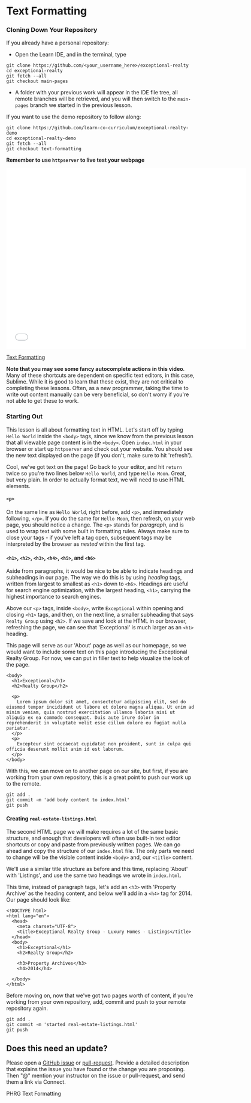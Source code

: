 # Text Formatting

### Cloning Down Your Repository

If you already have a personal repository:

* Open the Learn IDE, and in the terminal, type

```
git clone https://github.com/<your_username_here>/exceptional-realty
cd exceptional-realty
git fetch --all
git checkout main-pages
```

* A folder with your previous work will appear in the IDE file tree, all
  remote branches will be retrieved, and you will then switch to the
  `main-pages` branch we started in the previous lesson.

If you want to use the demo repository to follow along:

```
git clone https://github.com/learn-co-curriculum/exceptional-realty-demo
cd exceptional-realty-demo
git fetch --all
git checkout text-formatting
```

**Remember to use `httpserver` to live test your webpage**

<iframe width="640" height="480" src="//www.youtube.com/embed/toswcv5oj9I?rel=0&modestbranding=1" frameborder="0" allowfullscreen></iframe>

<p><a href="https://www.youtube.com/watch?v=toswcv5oj9I">Text Formatting</a></p>

**Note that you may see some fancy autocomplete actions in this video**. Many
of these shortcuts are dependent on specific text editors, in this case,
Sublime. While it is good to learn that these exist, they are not critical to
completing these lessons. Often, as a new programmer, taking the time to write
out content manually can be very beneficial, so don't worry if you're not able
to get these to work.

### Starting Out

This lesson is all about formatting text in HTML. Let's start
off by typing `Hello World` inside the `<body>` tags, since we know from the
previous lesson that all viewable page content is in the `<body>`. Open 
`index.html` in your browser or start up `httpserver` and check out your
website. You should see the new text displayed on the page (if you don't, 
make sure to hit 'refresh').

Cool, we've got text on the page! Go back to your editor, and hit `return`
twice so you're two lines below `Hello World`, and type `Hello Moon`. 
Great, but very plain. In order to actually format text, we will need to
use HTML elements.

#### `<p>`

On the same line as `Hello World`, right before, add `<p>`, and immediately
following, `</p>`. If you do the same for `Hello Moon`, then refresh, on
your web page, you should notice a change. The `<p>` stands for _paragraph_,
and is used to wrap text with some built in formatting rules. Always make sure
to close your tags - if you've left a tag open, subsequent tags may be
interpreted by the browser as _nested_ within the first tag.

#### `<h1>`, `<h2>`, `<h3>`, `<h4>`, `<h5>`, and `<h6>`

Aside from paragraphs, it would be nice to be able to indicate headings and
subheadings in our page. The way we do this is by using _heading_ tags, written
from largest to smallest as `<h1>` down to `<h6>`. Headings are useful for
search engine optimization, with the largest heading, `<h1>`, carrying the
highest importance to search engines.

Above our `<p>` tags, inside `<body>`, write `Exceptional` within opening and
closing `<h1>` tags, and then, on the next line, a smaller subheading that says
`Realty Group` using `<h2>`. If we save and look at the HTML in our browser,
refreshing the page, we can see that 'Exceptional' is much larger as an `<h1>`
heading.

This page will serve as our 'About' page as well as our homepage, so we would
want to include some text on this page introducing the Exceptional Realty
Group. For now, we can put in filler text to help visualize the look of the
page.

```
<body>
  <h1>Exceptional</h1>
  <h2>Realty Group</h2>

  <p>
    Lorem ipsum dolor sit amet, consectetur adipiscing elit, sed do eiusmod tempor incididunt ut labore et dolore magna aliqua. Ut enim ad minim veniam, quis nostrud exercitation ullamco laboris nisi ut aliquip ex ea commodo consequat. Duis aute irure dolor in reprehenderit in voluptate velit esse cillum dolore eu fugiat nulla pariatur.
  </p>
  <p>
    Excepteur sint occaecat cupidatat non proident, sunt in culpa qui officia deserunt mollit anim id est laborum.
  </p>
</body>
```

With this, we can move on to another page on our site, but first, if you are
working from your own repository, this is a great point to push our work up
to the remote.

```
git add .
git commit -m 'add body content to index.html'
git push
```

#### Creating `real-estate-listings.html`

The second HTML page we will make requires a lot of the same basic structure,
and enough that developers will often use built-in text editor shortcuts or
copy and paste from previously written pages. We can go ahead and copy the
structure of our `index.html` file. The only parts we need to change
will be the visible content inside `<body>` and, our `<title>` content.

We'll use a similar title structure as before and this time, replacing 'About'
with 'Listings', and use the same two headings we wrote
in `index.html`.

This time, instead of paragraph tags, let's add an `<h3>` with 'Property
Archive' as the heading content, and below we'll add in a `<h4>` tag for 2014. 
Our page should look like:

```
<!DOCTYPE html>
<html lang="en">
  <head>
    <meta charset="UTF-8">
    <title>Exceptional Realty Group - Luxury Homes - Listings</title>
  </head>
  <body>
    <h1>Exceptional</h1>
    <h2>Realty Group</h2>

    <h3>Property Archives</h3>
    <h4>2014</h4>

  </body>
</html>
```

Before moving on, now that we've got two pages worth of content, if you're
working from your own repository, add, commit and push to your remote
repository again.

```
git add .
git commit -m 'started real-estate-listings.html'
git push
```

## Does this need an update?
 Please open a [GitHub issue](https://github.com/learn-co-curriculum/phrg-text-formatting/issues) or [pull-request](https://github.com/learn-co-curriculum/phrg-text-formatting/pulls). Provide a detailed description that explains the issue you have found or the change you are proposing. Then "@" mention your instructor on the issue or pull-request, and send them a link via Connect.
 
<p data-visibility='hidden'>PHRG Text Formatting</p>

